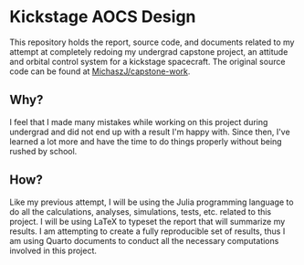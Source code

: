 # Kickstage AOCS Design

This repository holds the report, source code, and documents related to my attempt at completely redoing my undergrad capstone project, an attitude and orbital control system for a kickstage spacecraft. The original source code can be found at [MichaszJ/capstone-work](https://github.com/MichaszJ/capstone-work).

## Why?

I feel that I made many mistakes while working on this project during undergrad and did not end up with a result I'm happy with. Since then, I've learned a lot more and have the time to do things properly without being rushed by school.

## How?

Like my previous attempt, I will be using the Julia programming language to do all the calculations, analyses, simulations, tests, etc. related to this project. I will be using LaTeX to typeset the report that will summarize my results. I am attempting to create a fully reproducible set of results, thus I am using Quarto documents to conduct all the necessary computations involved in this project.

